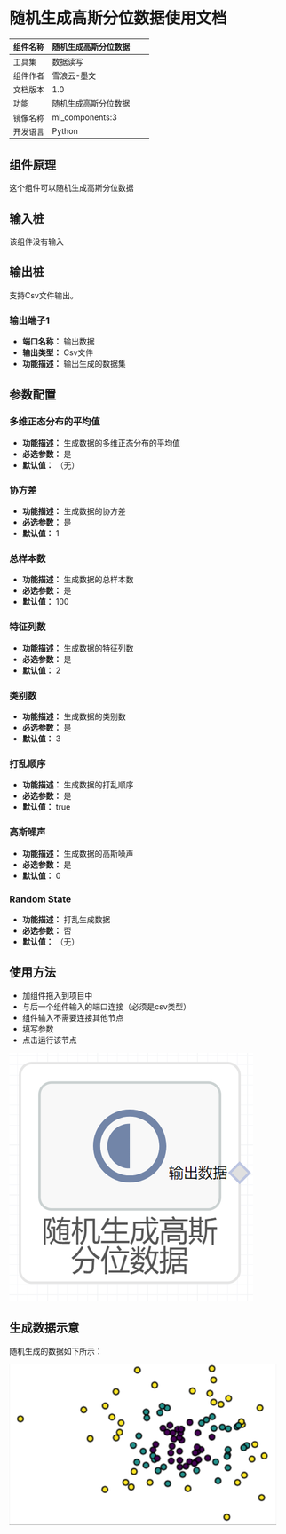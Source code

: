 # 随机生成高斯分位数据使用文档
| 组件名称 | 随机生成高斯分位数据|  |  |
| --- | --- | --- | --- |
| 工具集 | 数据读写 |  |  |
| 组件作者 | 雪浪云-墨文 |  |  |
| 文档版本 | 1.0 |  |  |
| 功能 |随机生成高斯分位数据 |  |  |
| 镜像名称 | ml_components:3 |  |  |
| 开发语言 | Python |  |  |

## 组件原理
这个组件可以随机生成高斯分位数据
## 输入桩
该组件没有输入

## 输出桩
支持Csv文件输出。
### 输出端子1

- **端口名称：** 输出数据
- **输出类型：** Csv文件
- **功能描述：** 输出生成的数据集
## 参数配置
### 多维正态分布的平均值

- **功能描述：** 生成数据的多维正态分布的平均值
- **必选参数：** 是
- **默认值：** （无）
### 协方差

- **功能描述：** 生成数据的协方差
- **必选参数：** 是
- **默认值：** 1
### 总样本数

- **功能描述：** 生成数据的总样本数
- **必选参数：** 是
- **默认值：** 100
### 特征列数

- **功能描述：** 生成数据的特征列数
- **必选参数：** 是
- **默认值：** 2
### 类别数

- **功能描述：** 生成数据的类别数
- **必选参数：** 是
- **默认值：** 3
### 打乱顺序

- **功能描述：** 生成数据的打乱顺序
- **必选参数：** 是
- **默认值：** true
### 高斯噪声

- **功能描述：** 生成数据的高斯噪声
- **必选参数：** 是
- **默认值：** 0
### Random State

- **功能描述：** 打乱生成数据
- **必选参数：** 否
- **默认值：** （无）



## 使用方法
- 加组件拖入到项目中
- 与后一个组件输入的端口连接（必须是csv类型）
- 组件输入不需要连接其他节点
- 填写参数
- 点击运行该节点


![](./img/随机生成高斯分位数据0.png)

## 生成数据示意

随机生成的数据如下所示：

![](./img/随机生成高斯分位数据.png)